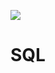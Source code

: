 ![](https://1.bp.blogspot.com/-wCvfDTetRXQ/YOfFaaW4pLI/AAAAAAAAA-Y/S6QClEmKsFwllJslgwCm3cHarV490wMvwCLcBGAsYHQ/s2335/SQL.png)

# SQL
